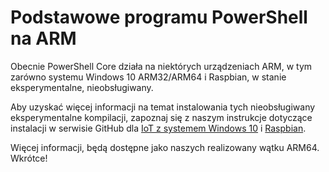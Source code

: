 # <a name="powershell-core-on-arm"></a>Podstawowe programu PowerShell na ARM

Obecnie PowerShell Core działa na niektórych urządzeniach ARM, w tym zarówno systemu Windows 10 ARM32/ARM64 i Raspbian, w stanie eksperymentalne, nieobsługiwany.

Aby uzyskać więcej informacji na temat instalowania tych nieobsługiwany eksperymentalne kompilacji, zapoznaj się z naszym instrukcje dotyczące instalacji w serwisie GitHub dla [IoT z systemem Windows 10](https://github.com/PowerShell/PowerShell/blob/master/docs/installation/windows.md#deploying-on-windows-iot) i [Raspbian](https://github.com/PowerShell/PowerShell/blob/master/docs/installation/linux.md#raspbian).

Więcej informacji, będą dostępne jako naszych realizowany wątku ARM64.
Wkrótce!